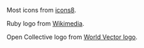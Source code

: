 Most icons from [icons8](https://icons8.com/).

Ruby logo from [Wikimedia](https://commons.wikimedia.org/wiki/File:Ruby_logo.svg).

Open Collective logo from [World Vector logo](https://worldvectorlogo.com/logo/open-collective).

